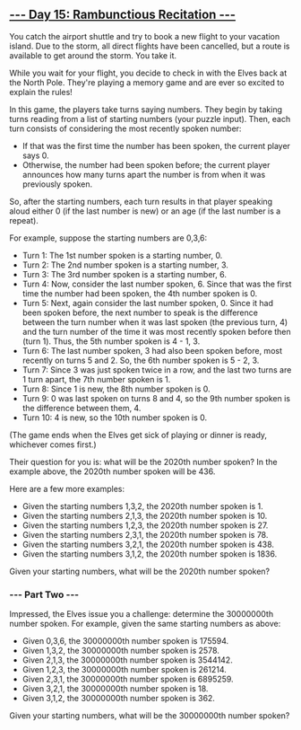 ## [--- Day 15: Rambunctious Recitation ---](https://adventofcode.com/2020/day/15)
You catch the airport shuttle and try to book a new flight to your vacation island. Due to the storm, all direct flights have been cancelled, but a route is available to get around the storm. You take it.

While you wait for your flight, you decide to check in with the Elves back at the North Pole. They're playing a memory game and are ever so excited to explain the rules!

In this game, the players take turns saying numbers. They begin by taking turns reading from a list of starting numbers (your puzzle input). Then, each turn consists of considering the most recently spoken number:

 + If that was the first time the number has been spoken, the current player says 0.
 + Otherwise, the number had been spoken before; the current player announces how many turns apart the number is from when it was previously spoken.

So, after the starting numbers, each turn results in that player speaking aloud either 0 (if the last number is new) or an age (if the last number is a repeat).

For example, suppose the starting numbers are 0,3,6:

 + Turn 1: The 1st number spoken is a starting number, 0.
 + Turn 2: The 2nd number spoken is a starting number, 3.
 + Turn 3: The 3rd number spoken is a starting number, 6.
 + Turn 4: Now, consider the last number spoken, 6. Since that was the first time the number had been spoken, the 4th number spoken is 0.
 + Turn 5: Next, again consider the last number spoken, 0. Since it had been spoken before, the next number to speak is the difference between the turn number when it was last spoken (the previous turn, 4) and the turn number of the time it was most recently spoken before then (turn 1). Thus, the 5th number spoken is 4 - 1, 3.
 + Turn 6: The last number spoken, 3 had also been spoken before, most recently on turns 5 and 2. So, the 6th number spoken is 5 - 2, 3.
 + Turn 7: Since 3 was just spoken twice in a row, and the last two turns are 1 turn apart, the 7th number spoken is 1.
 + Turn 8: Since 1 is new, the 8th number spoken is 0.
 + Turn 9: 0 was last spoken on turns 8 and 4, so the 9th number spoken is the difference between them, 4.
 + Turn 10: 4 is new, so the 10th number spoken is 0.

(The game ends when the Elves get sick of playing or dinner is ready, whichever comes first.)

Their question for you is: what will be the 2020th number spoken? In the example above, the 2020th number spoken will be 436.

Here are a few more examples:

 + Given the starting numbers 1,3,2, the 2020th number spoken is 1.
 + Given the starting numbers 2,1,3, the 2020th number spoken is 10.
 + Given the starting numbers 1,2,3, the 2020th number spoken is 27.
 + Given the starting numbers 2,3,1, the 2020th number spoken is 78.
 + Given the starting numbers 3,2,1, the 2020th number spoken is 438.
 + Given the starting numbers 3,1,2, the 2020th number spoken is 1836.

Given your starting numbers, what will be the 2020th number spoken?

### --- Part Two ---
Impressed, the Elves issue you a challenge: determine the 30000000th number spoken. For example, given the same starting numbers as above:

 + Given 0,3,6, the 30000000th number spoken is 175594.
 + Given 1,3,2, the 30000000th number spoken is 2578.
 + Given 2,1,3, the 30000000th number spoken is 3544142.
 + Given 1,2,3, the 30000000th number spoken is 261214.
 + Given 2,3,1, the 30000000th number spoken is 6895259.
 + Given 3,2,1, the 30000000th number spoken is 18.
 + Given 3,1,2, the 30000000th number spoken is 362.

Given your starting numbers, what will be the 30000000th number spoken?
